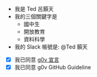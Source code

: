 - 我是 Ted 呂顥天
- 我的三個關鍵字是
  - 國中生
  - 開放教育
  - 資料科學
- 我的 Slack 帳號是: @Ted 顥天
- [x] 我已同意 [g0v 宣言](https://g0v.tw/manifesto/)
- [x] 我已同意 g0v GitHub Guideline
